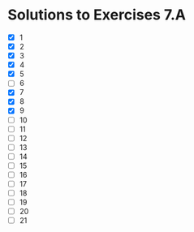 # Solutions to Exercises 7.A

- [x] 1
- [x] 2
- [x] 3
- [x] 4
- [x] 5
- [ ] 6
- [x] 7
- [x] 8
- [x] 9
- [ ] 10
- [ ] 11
- [ ] 12
- [ ] 13
- [ ] 14
- [ ] 15
- [ ] 16
- [ ] 17
- [ ] 18
- [ ] 19
- [ ] 20
- [ ] 21